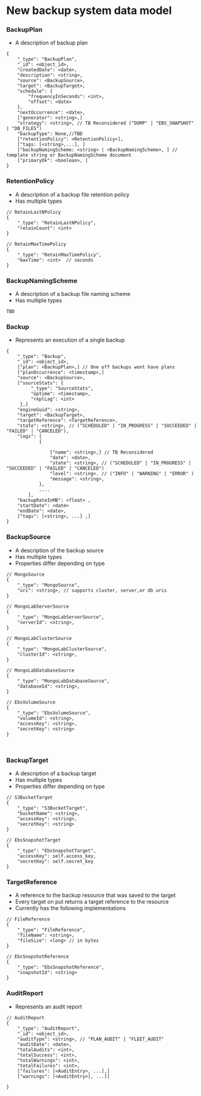 # New backup system data model


### BackupPlan

* A description of backup plan

```
{
    "_type": "BackupPlan",
    "_id": <object_id>,
    "createdDate": <date>,
    "description": <string>,
    "source": <BackupSource>,
    "target": <BackupTarget>,
    "schedule": {
        "frequencyInSeconds": <int>,
        "offset": <date>
    },
    "nextOccurrence": <date>,
    ["generator": <string>,]
    "strategy": <string>, // TB Reconsidered ("DUMP" | "EBS_SNAPSHOT" | "DB_FILES")
    "backupType": None,//TBD
    ["retentionPolicy": <RetentionPolicy>],
    ["tags: [<string>,...], ]
    ["backupNamingScheme: <string> | <BackupNamingScheme>, ] // template string or BackupNamingScheme document
    ["primaryOk": <boolean>, ]
}
```

### RetentionPolicy

* A description of a backup file retention policy
* Has multiple types

```
// RetainLastNPolicy
{
    "_type": "RetainLastNPolicy",
    "retainCount": <int>
}

// RetainMaxTimePolicy
{
    "_type": "RetainMaxTimePolicy",
    "maxTime": <int>  // seconds
}

```

### BackupNamingScheme

* A description of a backup file naming scheme
* Has multiple types

```
TBD
```

### Backup

* Represents an execution of a single backup

```
{
    "_type": "Backup",
    "_id": <object_id>,
    ["plan": <BackupPlan>,] // One off backups wont have plans
    ["planOccurrence": <timestamp>,] 
    "source": <BackupSource>,
    ["sourceStats": {
         "_type": "SourceStats",
         "optime": <timestamp>,
         "replLag": <int>
     },]
    "engineGuid": <string>,
    "target": <BackupTarget>,
    "targetReference": <TargetReference>,
    "state": <string>, // ("SCHEDULED" | "IN_PROGRESS" | "SUCCEEDED" | "FAILED" | "CANCELED"),
    "logs": [
            {

                ["name": <string>,] // TB Reconsidered
                "date": <date>,
                "state": <string>, // ("SCHEDULED" | "IN_PROGRESS" | "SUCCEEDED" | "FAILED" | "CANCELED")
                "level": <string>. // ("INFO" | "WARNING" | "ERROR" )
                "message": <string>,
            },
            ....
        ],
    "backupRateInMB": <float> ,
    "startDate": <date>
    "endDate": <date>,
    ["tags": [<string>, ...] ,]
}
```

### BackupSource

* A description of the backup source
* Has multiple types
* Properties differ depending on type

```
// MongoSource
{
    "_type": "MongoSource",
    "uri": <string>, // supports cluster, server,or db uris
}

// MongoLabServerSource
{
    "_type": "MongoLabServerSource",
    "serverId": <string>,
}

// MongoLabClusterSource
{
    "_type": "MongoLabClusterSource",
    "clusterId": <string>,
}

// MongoLabDatabaseSource
{
    "_type": "MongoLabDatabaseSource",
    "databaseId": <string>,
}

// EbsVolumeSource
{
    "_type": "EbsVolumeSource",
    "volumeId": <string>,
    "accessKey": <string>,
    "secretKey": <string>
}



```

### BackupTarget

* A description of a backup target
* Has multiple types
* Properties differ depending on type

```
// S3BucketTarget
{
    "_type": "S3BucketTarget",
    "bucketName": <string>,
    "accessKey": <string>,
    "secretKey": <string>
}

// EbsSnapshotTarget
{
    "_type": "EbsSnapshotTarget",
    "accessKey": self.access_key,
    "secretKey": self.secret_key
}
```

### TargetReference

* A reference to the backup resource that was saved to the target
* Every target on put returns a target reference to the resource
* Currently has the following implementations

```
// FileReference
{
    "_type": "FileReference",
    "fileName": <string>,
    "fileSize": <long> // in bytes
}

// EbsSnapshotReference
{
    "_type": "EbsSnapshotReference",
    "snapshotId": <string>
}
```

### AuditReport

* Represents an audit report

```
// AuditReport
{
    "_type": "AuditReport",
    "_id": <object_id>,
    "auditType": <string>, // "PLAN_AUDIT" | "FLEET_AUDIT"
    "auditDate": <date>,
    "totalAudits": <int>,
    "totalSuccess": <int>,
    "totalWarnings": <int>,
    "totalFailures": <int>,
    ["failures": [<AuditEntry>, ...],]
    ["warnings": [<AuditEntry>], ...]]

}
```

